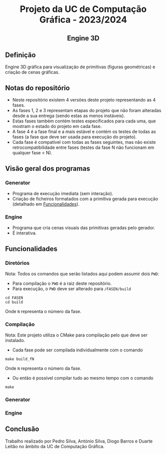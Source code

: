 <h1 align="center">Projeto da UC de Computação Gráfica - 2023/2024</h1>
<h2 align="center">Engine 3D</h2>

## Definição
Engine 3D gráfica para visualização de primitivas (figuras geométricas) e criação de cenas gráficas.

## Notas do repositório
- Neste repositório existem 4 versões deste projeto representando as 4 fases.
- As fases 1, 2 e 3 representam etapas do projeto que não foram alteradas desde a sua entrega (sendo estas as menos instáveis).
- Estas fases também contém testes especificados para cada uma, que mostram o estado do projeto em cada fase.
- A fase 4 é a fase final e a mais estável e contém os testes de todas as fases (a fase que deve ser usada para execução do projeto).
- Cada fase é compatível com todas as fases seguintes, mas não existe retrocompatibilidade entre fases (testes da fase N não funcionam em qualquer fase < N).

## Visão geral dos programas
### Generator
- Programa de execução imediata (sem interação).
- Criação de ficheiros formatados com a primitiva gerada para execução (detalhado em [Funcionalidades](#funcionalidades)).

### Engine
- Programa que cria cenas visuais das primitivas geradas pelo gerador.
- É interativa.

## Funcionalidades
### Diretórios
Nota: Todos os comandos que serão listados aqui podem assumir dois ```PWD```: 
- Para compilação o ```PWD``` é a raiz deste repositório.
- Para execução, o ```PWD``` deve ser alterado para ```/FASEN/build```
```console
cd FASEN
cd build
```
Onde ```N``` representa o número da fase.

### Compilação
Nota: Este projeto utiliza o CMake para compilação pelo que deve ser instalado.
- Cada fase pode ser compilada individualmente com o comando
```console
make build_fN
```
Onde ```N``` representa o número da fase.
- Ou então é possível compilar tudo ao mesmo tempo com o comando
```console
make
```

### Generator

### Engine

## Conclusão
Trabalho realizado por Pedro Silva, António Silva, Diogo Barros e Duarte Leitão no âmbito da UC de Computação Gráfica.
